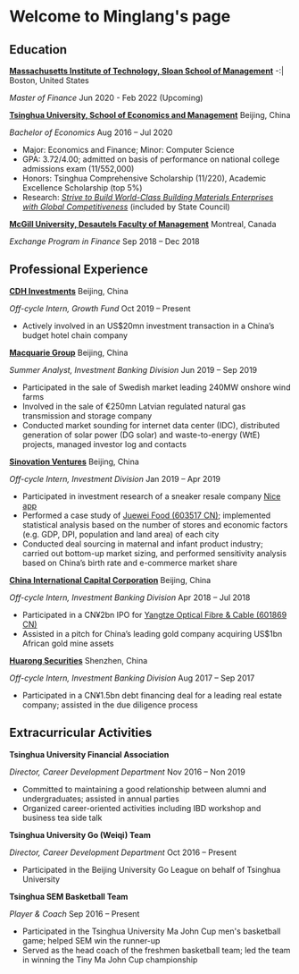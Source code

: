 # Welcome to Minglang's page

## Education

**[Massachusetts Institute of Technology, Sloan School of Management](https://mitsloan.mit.edu/)** -:| Boston, United States

_Master of Finance_ Jun 2020 - Feb 2022 (Upcoming)

**[Tsinghua University, School of Economics and Management](https://www.sem.tsinghua.edu.cn/en/)** Beijing, China

_Bachelor of Economics_ Aug 2016 – Jul 2020

- Major: Economics and Finance; Minor: Computer Science
- GPA: 3.72/4.00; admitted on basis of performance on national college admissions exam (11/552,000)
- Honors: Tsinghua Comprehensive Scholarship (11/220), Academic Excellence Scholarship (top 5%)
- Research: _[Strive to Build World-Class Building Materials Enterprises with Global Competitiveness](http://en.drc.gov.cn/2019-06/04/content_37477081.htm)_ (included by State Council)

**[McGill University, Desautels Faculty of Management](https://www.mcgill.ca/desautels/)** Montreal, Canada

_Exchange Program in Finance_ Sep 2018 – Dec 2018

## Professional Experience

**[CDH Investments](http://www.cdhfund.com/index.php?m=content&c=index&a=english_index)** Beijing, China

_Off-cycle Intern, Growth Fund_ Oct 2019 – Present

- Actively involved in an US$20mn investment transaction in a China’s budget hotel chain company

**[Macquarie Group](https://www.macquarie.com/hk/en.html)** Beijing, China

_Summer Analyst, Investment Banking Division_ Jun 2019 – Sep 2019

- Participated in the sale of Swedish market leading 240MW onshore wind farms
- Involved in the sale of €250mn Latvian regulated natural gas transmission and storage company
- Conducted market sounding for internet data center (IDC), distributed generation of solar power (DG solar) and waste-to-energy (WtE) projects, managed investor log and contacts

**[Sinovation Ventures](http://www.sinovationventures.com/)** Beijing, China

_Off-cycle Intern, Investment Division_ Jan 2019 – Apr 2019

- Participated in investment research of a sneaker resale company [Nice app](http://www.oneniceapp.com/)
- Performed a case study of [Juewei Food (603517 CN)](https://www.juewei.cn/); implemented statistical analysis based on the number of stores and economic factors (e.g. GDP, DPI, population and land area) of each city
- Conducted deal sourcing in maternal and infant product industry; carried out bottom-up market sizing, and performed sensitivity
analysis based on China’s birth rate and e-commerce market share

**[China International Capital Corporation](https://en.cicc.com/)** Beijing, China

_Off-cycle Intern, Investment Banking Division_ Apr 2018 – Jul 2018

- Participated in a CN¥2bn IPO for [Yangtze Optical Fibre & Cable (601869 CN)](https://en.yofc.com/)
- Assisted in a pitch for China’s leading gold company acquiring US$1bn African gold mine assets

**[Huarong Securities](http://www.hrsec.com.cn/main/index/index.shtml)** Shenzhen, China

_Off-cycle Intern, Investment Banking Division_ Aug 2017 – Sep 2017

- Participated in a CN¥1.5bn debt financing deal for a leading real estate company; assisted in the due diligence process

## Extracurricular Activities

**Tsinghua University Financial Association**

_Director, Career Development Department_ Nov 2016 – Non 2019

- Committed to maintaining a good relationship between alumni and undergraduates; assisted in annual parties
- Organized career-oriented activities including IBD workshop and business tea side talk


**Tsinghua University Go (Weiqi) Team**

_Director, Career Development Department_ Oct 2016 – Present

- Participated in the Beijing University Go League on behalf of Tsinghua University

**Tsinghua SEM Basketball Team**

_Player & Coach_ Sep 2016 – Present

- Participated in the Tsinghua University Ma John Cup men's basketball game; helped SEM win the runner-up
- Served as the head coach of the freshmen basketball team; led the team in winning the Tiny Ma John Cup championship
